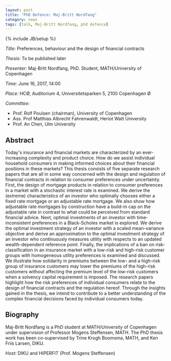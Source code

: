 ```yaml
---
layout: post
title: "PhD Defence: Maj-Britt Nordfang"
category: news
tags: [talk, Maj-Britt Nordfang, phd defence]
---
```

{% include JB/setup %}

_Title:_ Preferences, behaviour and the design of financial contracts

_Thesis:_ To be published later

_Presenter:_ Maj-Britt Nordfang, PhD. Student, MATH/University of Copenhagen

_Time:_ June 16, 2017, 14:00

_Place:_ HCØ, Auditorium 4, Universitetsparken 5, 2100 Copenhagen Ø

_Committee:_

- Prof. Rolf Poulsen (chairman), University of Copenhagen
- Ass. Prof Matthias Albrecht Fahrenwaldt, Heriot Watt University
- Prof. An Chen, Ulm  University

## Abstract

Today's insurance and financial markets are characterized by an ever-increasing complexity and product choice. How do we assist individual household consumers in making informed choices about their financial positions in these markets? This thesis consists of five separate research papers that are all in some way concerned with the design and regulation of financial contracts in relation to consumer preferences under uncertainty. First, the design of mortgage products in relation to consumer preferences in a market with a stochastic interest rate is examined. We derive the (extreme) characteristics of an investor who optimally chooses either a fixed rate mortgage or an adjustable rate mortgage. We also show how adjustable rate mortgages by construction have a build-in cap on the adjustable rate in contrast to what could be perceived from standard financial advice. Next, optimal investments of an investor with time-inconsistent preferences in a Black-Scholes market is explored. We derive the optimal investment strategy of an investor with a scaled mean-variance objective and derive an approximation to the optimal investment strategy of an investor who continuously measures utility with respects to an updated wealth-dependent reference point. Finally, the implications of a ban on risk-classification in an insurance market with a low-risk and high-risk customer groups with homogeneous utility preferences is examined and discussed. We illustrate how solidarity in premiums between the low- and a high-risk group of insurance customers may lower the premiums of the high-risk customers without affecting the premium level of the low-risk customers when a solvency capital requirement is imposed. The research papers highlight how the risk preferences of individual consumers relate to the design of financial contracts and the regulation hereof. Through the insights gained in the thesis, we intend to contribute to a better understanding of the complex financial decisions faced by individual consumers today.

## Biography

Maj-Britt Nordfang is a PhD student at MATH/University of Copenhagen
under supervision of Professor Mogens Steffensen, MATH. The PhD thesis
work has been co-supervised by Trine Krogh Boomsma, MATH, and Ken
Friis Larsen, DIKU.

_Host:_ DIKU and HIPERFIT (Prof. Mogens Steffensen)